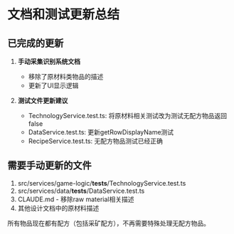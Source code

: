 # 文档和测试更新总结

## 已完成的更新

1. **手动采集识别系统文档**
   - 移除了原材料类物品的描述
   - 更新了UI显示逻辑

2. **测试文件更新建议**
   - TechnologyService.test.ts: 将原材料相关测试改为测试无配方物品返回false
   - DataService.test.ts: 更新getRowDisplayName测试
   - RecipeService.test.ts: 无配方物品测试已经正确

## 需要手动更新的文件

1. src/services/game-logic/__tests__/TechnologyService.test.ts
2. src/services/data/__tests__/DataService.test.ts
3. CLAUDE.md - 移除raw material相关描述
4. 其他设计文档中的原材料描述

所有物品现在都有配方（包括采矿配方），不再需要特殊处理无配方物品。
